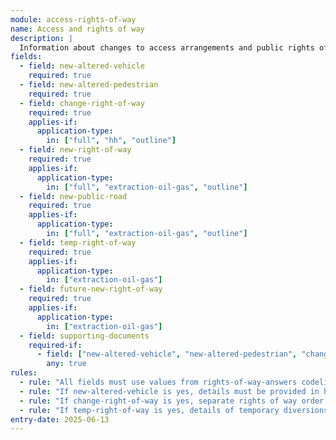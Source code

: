 ```yaml
---
module: access-rights-of-way
name: Access and rights of way
description: |
  Information about changes to access arrangements and public rights of way
fields:
  - field: new-altered-vehicle
    required: true
  - field: new-altered-pedestrian
    required: true
  - field: change-right-of-way
    required: true
    applies-if:
      application-type:
        in: ["full", "hh", "outline"]
  - field: new-right-of-way
    required: true
    applies-if:
      application-type:
        in: ["full", "extraction-oil-gas", "outline"]
  - field: new-public-road
    required: true
    applies-if:
      application-type:
        in: ["full", "extraction-oil-gas", "outline"]
  - field: temp-right-of-way
    required: true
    applies-if:
      application-type:
        in: ["extraction-oil-gas"]
  - field: future-new-right-of-way
    required: true
    applies-if:
      application-type:
        in: ["extraction-oil-gas"]
  - field: supporting-documents
    required-if:
      - field: ["new-altered-vehicle", "new-altered-pedestrian", "change-right-of-way", "new-right-of-way", "new-public-road", "temp-right-of-way", "future-new-right-of-way"]
        any: true
rules:
  - rule: "All fields must use values from rights-of-way-answers codelist"
  - rule: "If new-altered-vehicle is yes, details must be provided in highways module"
  - rule: "If change-right-of-way is yes, separate rights of way order may be needed"
  - rule: "If temp-right-of-way is yes, details of temporary diversions must be provided"
entry-date: 2025-06-13
---
```

